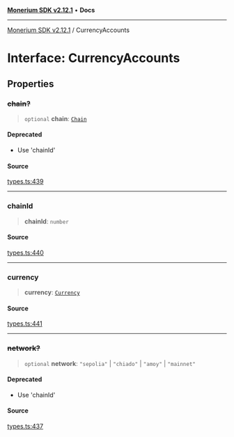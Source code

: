 [**Monerium SDK v2.12.1**](../README.md) • **Docs**

---

[Monerium SDK v2.12.1](../README.md) / CurrencyAccounts

# Interface: CurrencyAccounts

## Properties

### ~~chain?~~

> `optional` **chain**: [`Chain`](../type-aliases/Chain.md)

#### Deprecated

- Use 'chainId'

#### Source

[types.ts:439](https://github.com/monerium/js-monorepo/blob/95da1ee68c22ee2a6c87ac928b307c8f3825242a/packages/sdk/src/types.ts#L439)

---

### chainId

> **chainId**: `number`

#### Source

[types.ts:440](https://github.com/monerium/js-monorepo/blob/95da1ee68c22ee2a6c87ac928b307c8f3825242a/packages/sdk/src/types.ts#L440)

---

### currency

> **currency**: [`Currency`](../enumerations/Currency.md)

#### Source

[types.ts:441](https://github.com/monerium/js-monorepo/blob/95da1ee68c22ee2a6c87ac928b307c8f3825242a/packages/sdk/src/types.ts#L441)

---

### ~~network?~~

> `optional` **network**: `"sepolia"` \| `"chiado"` \| `"amoy"` \| `"mainnet"`

#### Deprecated

- Use 'chainId'

#### Source

[types.ts:437](https://github.com/monerium/js-monorepo/blob/95da1ee68c22ee2a6c87ac928b307c8f3825242a/packages/sdk/src/types.ts#L437)
